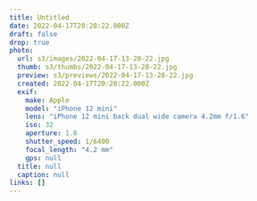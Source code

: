 ```yaml
---
title: Untitled
date: 2022-04-17T20:28:22.000Z
draft: false
drop: true
photo:
  url: s3/images/2022-04-17-13-28-22.jpg
  thumb: s3/thumbs/2022-04-17-13-28-22.jpg
  preview: s3/previews/2022-04-17-13-28-22.jpg
  created: 2022-04-17T20:28:22.000Z
  exif:
    make: Apple
    model: "iPhone 12 mini"
    lens: "iPhone 12 mini back dual wide camera 4.2mm f/1.6"
    iso: 32
    aperture: 1.6
    shutter_speed: 1/6400
    focal_length: "4.2 mm"
    gps: null
  title: null
  caption: null
links: []
---
```


